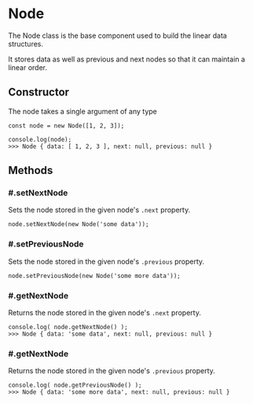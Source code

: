 # Node

The Node class is the base component used to build the linear data structures.

It stores data as well as previous and next nodes so that it can maintain a linear order.

## Constructor
The node takes a single argument of any type
```
const node = new Node([1, 2, 3]);

console.log(node);
>>> Node { data: [ 1, 2, 3 ], next: null, previous: null }
```

## Methods
### \#.setNextNode
Sets the node stored in the given node's `.next` property.
```
node.setNextNode(new Node('some data'));
```

### \#.setPreviousNode
Sets the node stored in the given node's `.previous` property.
```
node.setPreviousNode(new Node('some more data'));
```

### \#.getNextNode
Returns the node stored in the given node's `.next` property.
```
console.log( node.getNextNode() );
>>> Node { data: 'some data', next: null, previous: null }
```

### \#.getNextNode
Returns the node stored in the given node's `.previous` property.
```
console.log( node.getPreviousNode() );
>>> Node { data: 'some more data', next: null, previous: null }
```